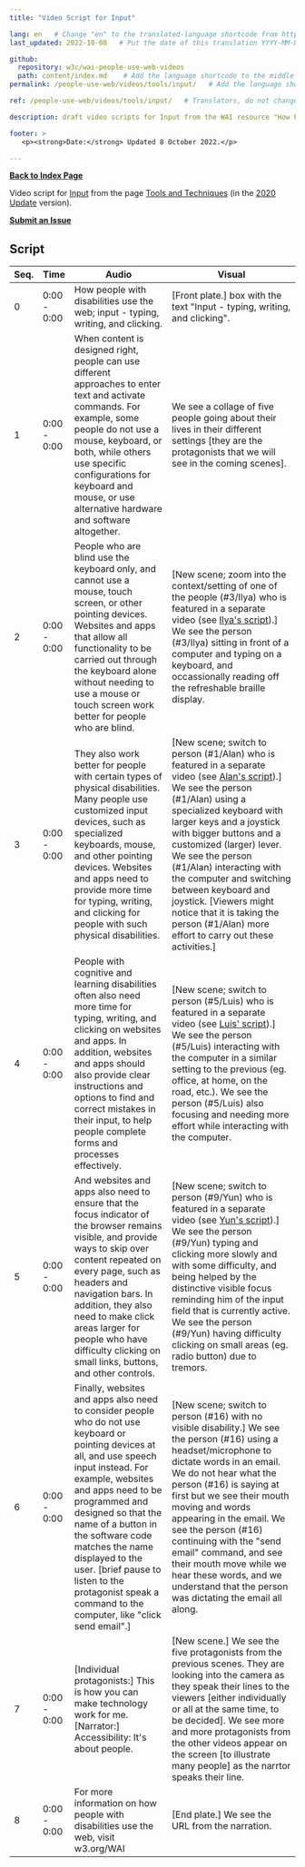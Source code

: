 ```yaml
---
title: "Video Script for Input"

lang: en   # Change "en" to the translated-language shortcode from https://www.iana.org/assignments/language-subtag-registry/language-subtag-registry
last_updated: 2022-10-08   # Put the date of this translation YYYY-MM-DD (with month in the middle)

github:
  repository: w3c/wai-people-use-web-videos
  path: content/index.md    # Add the language shortcode to the middle of the filename, for example: content/index.fr.md
permalink: /people-use-web/videos/tools/input/   # Add the language shortcode to the end, with no slash at end, for example: /link/to/page/fr

ref: /people-use-web/videos/tools/input/   # Translators, do not change this

description: draft video scripts for Input from the WAI resource "How People with Disabilities Use the Web"

footer: >
   <p><strong>Date:</strong> Updated 8 October 2022.</p>

---
```


**[Back to Index Page](../../)**

Video script for [Input](https://deploy-preview-113--wai-people-use-web.netlify.app/people-use-web/tools-techniques-input/) from the page [Tools and Techniques](https://deploy-preview-113--wai-people-use-web.netlify.app/people-use-web/tools-techniques/) (in the [2020 Update](https://github.com/w3c/wai-people-use-web/wiki/Persona-development) version).

**[Submit an Issue](https://github.com/w3c/wai-people-use-web-videos/issues/new?title=[Input])**

## Script

| Seq. | Time | Audio | Visual |
| --- | --- | --- | --- |
| 0 | 0:00 - 0:00 | How people with disabilities use the web; input - typing, writing, and clicking. | [Front plate.] box with the text "Input - typing, writing, and clicking". |
| 1 | 0:00 - 0:00 | When content is designed right, people can use different approaches to enter text and activate commands. For example, some people do not use a mouse, keyboard, or both, while others use specific configurations for keyboard and mouse, or use alternative hardware and software altogether. | We see a collage of five people going about their lives in their different settings [they are the protagonists that we will see in the coming scenes]. |
| 2 | 0:00 - 0:00 | People who are blind use the keyboard only, and cannot use a mouse, touch screen, or other pointing devices. Websites and apps that allow all functionality to be carried out through the keyboard alone without needing to use a mouse or touch screen work better for people who are blind. | [New scene; zoom into the context/setting of one of the people (#3/Ilya) who is featured in a separate video (see [Ilya's script](https://wai-people-use-web-videos.netlify.app/people-use-web/videos/stories/ilya/)).] We see the person (#3/Ilya) sitting in front of a computer and typing on a keyboard, and occassionally reading off the refreshable braille display. |
| 3 | 0:00 - 0:00 | They also work better for people with certain types of physical disabilities. Many people use customized input devices, such as specialized keyboards, mouse, and other pointing devices. Websites and apps need to provide more time for typing, writing, and clicking for people with such physical disabilities. | [New scene; switch to person (#1/Alan) who is featured in a separate video (see [Alan's script](https://wai-people-use-web-videos.netlify.app/people-use-web/videos/stories/alan/)).] We see the person (#1/Alan) using a specialized keyboard with larger keys and a joystick with bigger buttons and a customized (larger) lever. We see the person (#1/Alan) interacting with the computer and switching between keyboard and joystick. [Viewers might notice that it is taking the person (#1/Alan) more effort to carry out these activities.] |
| 4 | 0:00 - 0:00 | People with cognitive and learning disabilities often also need more time for typing, writing, and clicking on websites and apps. In addition, websites and apps should also provide clear instructions and options to find and correct mistakes in their input, to help people complete forms and processes effectively. | [New scene; switch to person (#5/Luis) who is featured in a separate video (see [Luis' script](https://wai-people-use-web-videos.netlify.app/people-use-web/videos/stories/luis/)).] We see the person (#5/Luis) interacting with the computer in a similar setting to the previous (eg. office, at home, on the road, etc.). We see the person (#5/Luis) also focusing and needing more effort while interacting with the computer. |
| 5 | 0:00 - 0:00 | And websites and apps also need to ensure that the focus indicator of the browser remains visible, and provide ways to skip over content repeated on every page, such as headers and navigation bars. In addition, they also need to make click areas larger for people who have difficulty clicking on small links, buttons, and other controls. | [New scene; switch to person (#9/Yun) who is featured in a separate video (see [Yun's script](https://wai-people-use-web-videos.netlify.app/people-use-web/videos/stories/yun/)).] We see the person (#9/Yun) typing and clicking more slowly and with some difficulty, and being helped by the distinctive visible focus reminding him of the input field that is currently active. We see the person (#9/Yun) having difficulty clicking on small areas (eg. radio button) due to tremors. |
| 6 | 0:00 - 0:00 | Finally, websites and apps also need to consider people who do not use keyboard or pointing devices at all, and use speech input instead. For example, websites and apps need to be programmed and designed so that the name of a button in the software code matches the name displayed to the user. [brief pause to listen to the protagonist speak a command to the computer, like "click send email".] | [New scene; switch to person (#16) with no visible disability.] We see the person (#16) using a headset/microphone to dictate words in an email. We do not hear what the person (#16) is saying at first but we see their mouth moving and words appearing in the email. We see the person (#16) continuing with the "send email" command, and see their mouth move while we hear these words, and we understand that the person was dictating the email all along. |
| 7 | 0:00 - 0:00 | [Individual protagonists:] This is how you can make technology work for me. [Narrator:] Accessibility: It's about people. | [New scene.] We see the five protagonists from the previous scenes. They are looking into the camera as they speak their lines to the viewers [either individually or all at the same time, to be decided]. We see more and more protagonists from the other videos appear on the screen [to illustrate many people] as the narrtor speaks their line. |
| 8 | 0:00 - 0:00 | For more information on how people with disabilities use the web, visit w3.org/WAI | [End plate.] We see the URL from the narration. |
